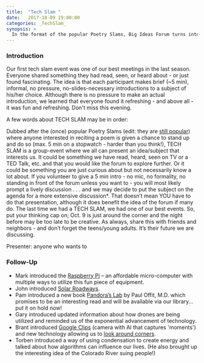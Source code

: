 ```yaml
---
title:  "Tech Slam "
date:   2017-10-09 19:00:00
categories: _TechSlam_
synopsis: > 
  In the format of the popular Poetry Slams, Big Ideas Forum turns into Tech Slam for an evening: Each volunteering participant gets 5 min to introduce a book, an article, a film, a TV feature, a web posting or any other source of information that has caught your attention in the past month. We will discuss this “breaking tech news” for an additional 5 minutes, and maybe select one of the subject for a future BIF event.
---
```


### Introduction

Our first tech slam event was one of our best meetings in the last season. Everyone shared something they had read, seen, or heard about - or just found fascinating. The idea is that each participant makes brief (~5 min), informal, no pressure, no-slides-necessary introductions to a subject of his/her choice. Although there is no pressure to make an actual introduction, we learned that everyone found it refreshing - and above all - it was fun and refreshing. Don't miss this evening.

A few words about TECH SLAM may be in order:

Dubbed after the (once) popular Poetry Slams (edit: they are [still popular](http://phoenixpoet.com/calendar/month.php)) where anyone interested in reciting a poem is given a chance to stand up and do so (max. 5 min on a stopwatch - harder than you think!), TECH SLAM is a group-event where we all can present an idea/subject that interests us. It could be something we have read, heard, seen on TV or a TED Talk, etc. and that you would like the forum to explore further. Or it could be something you are just curious about but not necessarily know a lot about.
If you volunteer to give a 5 min intro - no mic, no formality, no standing in front of the forum unless you want to - you will most likely prompt a lively discussion . . . and we may decide to put the subject on the agenda for a more extensive discussion*. That doesn’t mean YOU have to do that presentation, although it does benefit the idea of the forum if many do.
The last time we had a TECH SLAM, we had one of our best events. So, put your thinking cap on; Oct. 9 is just around the corner and the night before may be too late to be creative.
As always, share this with friends and neighbors - and don’t forget the teens/young adults. It’s their future we are discussing.

Presenter: anyone who wants to

### Follow-Up

* Mark introduced the [Raspberry Pi](https://www.raspberrypi.org/products/) – an affordable micro-computer with multiple ways to utilize this fun piece of equipment.
* John introduced [Solar Roadways](http://www.solarroadways.com/Home/Index).
* Pam introduced a new book [Pandora’s Lab](https://www.amazon.com/Pandoras-Lab-Seven-Stories-Science/dp/1426217986) by Paul Offit, M.D. which promises to be an interesting read and will be available via our library…put it on hold now!
* Gary introduced updated information about how drones are being utilized and reminded us of the exponential advancement of technology.
* Brant introduced [Google Clips](https://store.google.com/us/product/google_clips?hl=en-US) (camera with AI that captures 'moments') and new technology allowing us to [look around corners](http://theconversation.com/the-amazing-camera-that-can-see-around-corners-51948).
* Torben introduced a way of using condensation to create energy and talked about how algorithms can influence our lives. (He also brought up the interesting idea of the Colorado River suing people!)